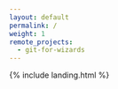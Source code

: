 ```yaml
---
layout: default
permalink: /
weight: 1
remote_projects: 
  - git-for-wizards
---
```


{% include landing.html %}